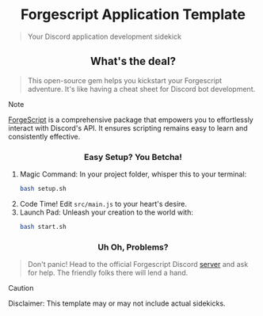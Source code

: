 <h1 align="center">Forgescript Application Template</h1>

> Your Discord application development sidekick 
<h2 align="center">What's the deal?</h2>

> This open-source gem helps you kickstart your Forgescript adventure.  It's like having a cheat sheet for Discord bot development.

> [!NOTE]
> [ForgeScript](https://github.com/tryforge/ForgeScript) is a comprehensive package that empowers you to effortlessly interact with Discord's API. It ensures scripting remains easy to learn and consistently effective.
<h3 align="center">Easy Setup? You Betcha!</h3>

1. Magic Command: In your project folder, whisper this to your terminal:
   ```bash
   bash setup.sh
   ```
2. Code Time! Edit `src/main.js` to your heart's desire.
3. Launch Pad: Unleash your creation to the world with:
   ```bash
   bash start.sh
   ```

<h3 align="center">Uh Oh, Problems?</h3>

> Don't panic! Head to the official Forgescript Discord [server](https://discord.gg/9zcuN7JupV) and ask for help. The friendly folks there will lend a hand.

> [!CAUTION]
> Disclaimer: This template may or may not include actual sidekicks.
